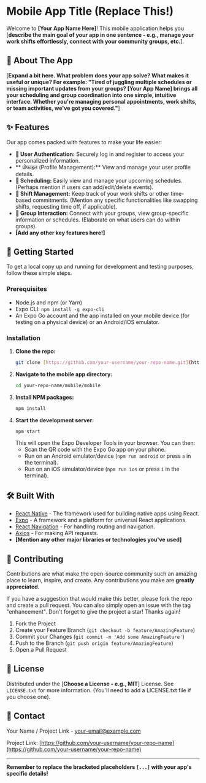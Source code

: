 # Mobile App Title (Replace This!)

Welcome to **[Your App Name Here]**! This mobile application helps you [**describe the main goal of your app in one sentence - e.g., manage your work shifts effortlessly, connect with your community groups, etc.**].

## 👋 About The App

[**Expand a bit here. What problem does your app solve? What makes it useful or unique? For example: "Tired of juggling multiple schedules or missing important updates from your groups? [Your App Name] brings all your scheduling and group coordination into one simple, intuitive interface. Whether you're managing personal appointments, work shifts, or team activities, we've got you covered."**]

## ✨ Features

Our app comes packed with features to make your life easier:

*   **👤 User Authentication:** Securely log in and register to access your personalized information.
*   ** प्रोफाइल (Profile Management):** View and manage your user profile details.
*   **📅 Scheduling:** Easily view and manage your upcoming schedules. (Perhaps mention if users can add/edit/delete events).
*   **🔄 Shift Management:** Keep track of your work shifts or other time-based commitments. (Mention any specific functionalities like swapping shifts, requesting time off, if applicable).
*   **👥 Group Interaction:** Connect with your groups, view group-specific information or schedules. (Elaborate on what users can do within groups).
*   **[Add any other key features here!]**

## 🚀 Getting Started

To get a local copy up and running for development and testing purposes, follow these simple steps.

### Prerequisites

*   Node.js and npm (or Yarn)
*   Expo CLI: `npm install -g expo-cli`
*   An Expo Go account and the app installed on your mobile device (for testing on a physical device) or an Android/iOS emulator.

### Installation

1.  **Clone the repo:**
    ```sh
    git clone [https://github.com/your-username/your-repo-name.git](https://github.com/your-username/your-repo-name.git)
    ```
2.  **Navigate to the mobile app directory:**
    ```sh
    cd your-repo-name/mobile/mobile
    ```
3.  **Install NPM packages:**
    ```sh
    npm install
    ```
4.  **Start the development server:**
    ```sh
    npm start
    ```
    This will open the Expo Developer Tools in your browser. You can then:
    *   Scan the QR code with the Expo Go app on your phone.
    *   Run on an Android emulator/device (`npm run android` or press `a` in the terminal).
    *   Run on an iOS simulator/device (`npm run ios` or press `i` in the terminal).

## 🛠️ Built With

*   [React Native](https://reactnative.dev/) - The framework used for building native apps using React.
*   [Expo](https://expo.dev/) - A framework and a platform for universal React applications.
*   [React Navigation](https://reactnavigation.org/) - For handling routing and navigation.
*   [Axios](https://axios-http.com/) - For making API requests.
*   **[Mention any other major libraries or technologies you've used]**

## 🤝 Contributing

Contributions are what make the open-source community such an amazing place to learn, inspire, and create. Any contributions you make are **greatly appreciated**.

If you have a suggestion that would make this better, please fork the repo and create a pull request. You can also simply open an issue with the tag "enhancement".
Don't forget to give the project a star! Thanks again!

1.  Fork the Project
2.  Create your Feature Branch (`git checkout -b feature/AmazingFeature`)
3.  Commit your Changes (`git commit -m 'Add some AmazingFeature'`)
4.  Push to the Branch (`git push origin feature/AmazingFeature`)
5.  Open a Pull Request

## 📄 License

Distributed under the [**Choose a License - e.g., MIT**] License. See `LICENSE.txt` for more information. (You'll need to add a LICENSE.txt file if you choose one).

## 📧 Contact

Your Name / Project Link - [your-email@example.com](mailto:your-email@example.com)

Project Link: [https://github.com/your-username/your-repo-name](https://github.com/your-username/your-repo-name)

---

**Remember to replace the bracketed placeholders `[...]` with your app's specific details!**